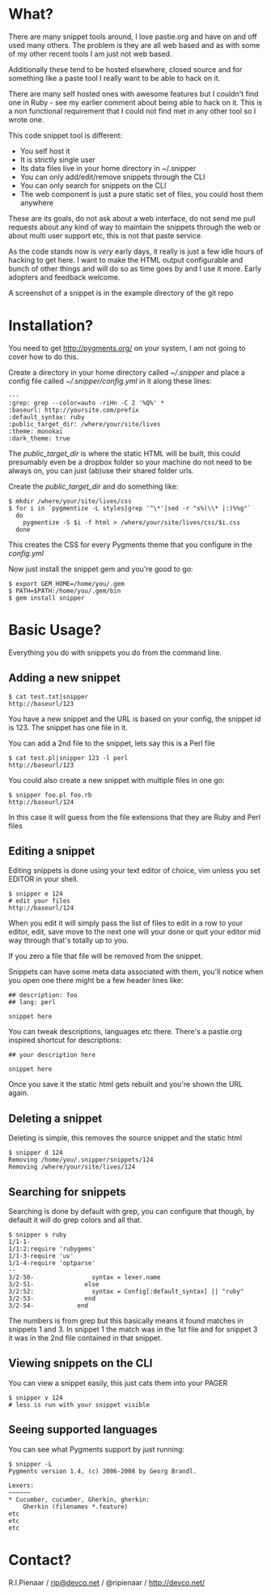 What?
=====

There are many snippet tools around, I love pastie.org and have on and off used
many others.  The problem is they are all web based and as with some of my other
recent tools I am just not web based.

Additionally these tend to be hosted elsewhere, closed source and for something
like a paste tool I really want to be able to hack on it.

There are many self hosted ones with awesome features but I couldn't find one in
Ruby - see my earlier comment about being able to hack on it.  This is a non
functional requirement that I could not find met in any other tool so I wrote
one.

This code snippet tool is different:

 * You self host it
 * It is strictly single user
 * Its data files live in your home directory in ~/.snipper
 * You can only add/edit/remove snippets through the CLI
 * You can only search for snippets on the CLI
 * The web component is just a pure static set of files, you could host them anywhere

These are its goals, do not ask about a web interface, do not send me pull
requests about any kind of way to maintain the snippets through the web or about
multi user support etc, this is not that paste service.

As the code stands now is *very* early days, it really is just a few idle hours
of hacking to get here.  I want to make the HTML output configurable and bunch
of other things and will do so as time goes by and I use it more.  Early
adopters and feedback welcome.

A screenshot of a snippet is in the example directory of the git repo

Installation?
=============

You need to get http://pygments.org/ on your system, I am not going to cover how
to do this.

Create a directory in your home directory called *~/.snipper* and place a config
file called *~/.snipper/config.yml* in it along these lines:

    ---
    :grep: grep --color=auto -riHn -C 2 '%Q%' *
    :baseurl: http://yoursite.com/prefix
    :default_syntax: ruby
    :public_target_dir: /where/your/site/lives
    :theme: monokai
    :dark_theme: true

The *public_target_dir* is where the static HTML will be built, this could
presumably even be a dropbox folder so your machine do not need to be always on,
you can just (ab)use their shared folder urls.

Create the *public_target_dir* and do something like:

    $ mkdir /where/your/site/lives/css
    $ for i in `pygmentize -L styles|grep '^\*'|sed -r "s%(\\* |:)%%g"`
      do
        pygmentize -S $i -f html > /where/your/site/lives/css/$i.css
      done

This creates the CSS for every Pygments theme that you configure in the
*config.yml*

Now just install the snippet gem and you're good to go:

    $ export GEM_HOME=/home/you/.gem
    $ PATH=$PATH:/home/you/.gem/bin
    $ gem install snipper


Basic Usage?
============

Everything you do with snippets you do from the command line.

Adding a new snippet
--------------------

    $ cat test.txt|snipper
    http://baseurl/123

You have a new snippet and the URL is based on your config, the snippet id is
123.  The snippet has one file in it.

You can add a 2nd file to the snippet, lets say this is a Perl file

    $ cat test.pl|snipper 123 -l perl
    http://baseurl/123

You could also create a new snippet with multiple files in one go:

    $ snipper foo.pl foo.rb
    http://baseurl/124

In this case it will guess from the file extensions that they are Ruby and Perl
files

Editing a snippet
-----------------

Editing snippets is done using your text editor of choice, vim unless you set
EDITOR in your shell.

    $ snipper e 124
    # edit your files
    http://baseurl/124

When you edit it will simply pass the list of files to edit in a row to your
editor, edit, save move to the next one will your done or quit your editor mid
way through that's totally up to you.

If you zero a file that file will be removed from the snippet.

Snippets can have some meta data associated with them, you'll notice when you
open one there might be a few header lines like:

    ## description: foo
    ## lang: perl

    snippet here

You can tweak descriptions, languages etc there.  There's a pastie.org inspired
shortcut for descriptions:

    ## your description here

    snippet here

Once you save it the static html gets rebuilt and you're shown the URL again.

Deleting a snippet
------------------

Deleting is simple, this removes the source snippet and the static html

    $ snipper d 124
    Removing /home/you/.snipper/snippets/124
    Removing /where/your/site/lives/124

Searching for snippets
----------------------

Searching is done by default with grep, you can configure that though, by
default it will do grep colors and all that.

    $ snipper s ruby
    1/1-1-
    1/1:2:require 'rubygems'
    1/1-3-require 'uv'
    1/1-4-require 'optparse'
    --
    3/2-50-                syntax = lexer.name
    3/2-51-              else
    3/2:52:                syntax = Config[:default_syntax] || "ruby"
    3/2-53-              end
    3/2-54-            end

The numbers is from grep but this basically means it found matches in snippets 1
and 3.  In snippet 1 the match was in the 1st file and for snippet 3 it was in
the 2nd file contained in that snippet.

Viewing snippets on the CLI
---------------------------

You can view a snippet easily, this just cats them into your PAGER

    $ snipper v 124
    # less is run with your snippet visible

Seeing supported languages
--------------------------

You can see what Pygments support by just running:

    $ snipper -L
    Pygments version 1.4, (c) 2006-2008 by Georg Brandl.

    Lexers:
    ~~~~~~
    * Cucumber, cucumber, Gherkin, gherkin:
        Gherkin (filenames *.feature)
    etc
    etc
    etc

Contact?
========

R.I.Pienaar / rip@devco.net / @ripienaar / http://devco.net/

